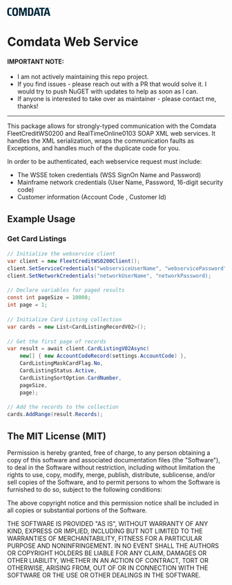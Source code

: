 ![Comdata Logo](https://raw.githubusercontent.com/Kirkpajl/ComdataWebService/master/comdata-logo.png "Comdata Logo")

# Comdata Web Service

#### IMPORTANT NOTE:
* I am not actively maintaining this repo project.
* If you find issues - please reach out with a PR that would solve it. I would try to push NuGET with updates to help as soon as I can.
* If anyone is interested to take over as maintainer - please contact me, thanks!

---

This package allows for strongly-typed communication with the Comdata FleetCreditWS0200 
and RealTimeOnline0103 SOAP XML web services.  It handles the XML serialization, wraps 
the communication faults as Exceptions, and handles much of the duplicate code for you.

In order to be authenticated, each webservice request must include:

- The WSSE token credentials (WSS SignOn Name and Password)
- Mainframe network credentials (User Name, Password, 16-digit security code)
- Customer information (Account Code , Customer Id)

## Example Usage

### Get Card Listings

```C#
// Initialize the webservice client
var client = new FleetCreditWS0200Client();
client.SetServiceCredentials("webserviceUserName", "webservicePassword");
client.SetNetworkCredentials("networkUserName", "networkPassword);

// Declare variables for paged results                
const int pageSize = 10000;
int page = 1;

// Initialize Card Listing collection
var cards = new List<CardListingRecordV02>();

// Get the first page of records
var result = await client.CardListingV02Async(
    new[] { new AccountCodeRecord(settings.AccountCode) },
    CardListingMaskCardFlag.No,
    CardListingStatus.Active,
    CardListingSortOption.CardNumber,
    pageSize,
    page);

// Add the records to the collection
cards.AddRange(result.Records);
```

## The MIT License (MIT)

Permission is hereby granted, free of charge, to any person obtaining a copy
of this software and associated documentation files (the "Software"), to deal
in the Software without restriction, including without limitation the rights
to use, copy, modify, merge, publish, distribute, sublicense, and/or sell
copies of the Software, and to permit persons to whom the Software is
furnished to do so, subject to the following conditions:

The above copyright notice and this permission notice shall be included in
all copies or substantial portions of the Software.

THE SOFTWARE IS PROVIDED "AS IS", WITHOUT WARRANTY OF ANY KIND, EXPRESS OR
IMPLIED, INCLUDING BUT NOT LIMITED TO THE WARRANTIES OF MERCHANTABILITY,
FITNESS FOR A PARTICULAR PURPOSE AND NONINFRINGEMENT. IN NO EVENT SHALL THE
AUTHORS OR COPYRIGHT HOLDERS BE LIABLE FOR ANY CLAIM, DAMAGES OR OTHER
LIABILITY, WHETHER IN AN ACTION OF CONTRACT, TORT OR OTHERWISE, ARISING FROM,
OUT OF OR IN CONNECTION WITH THE SOFTWARE OR THE USE OR OTHER DEALINGS IN
THE SOFTWARE.
